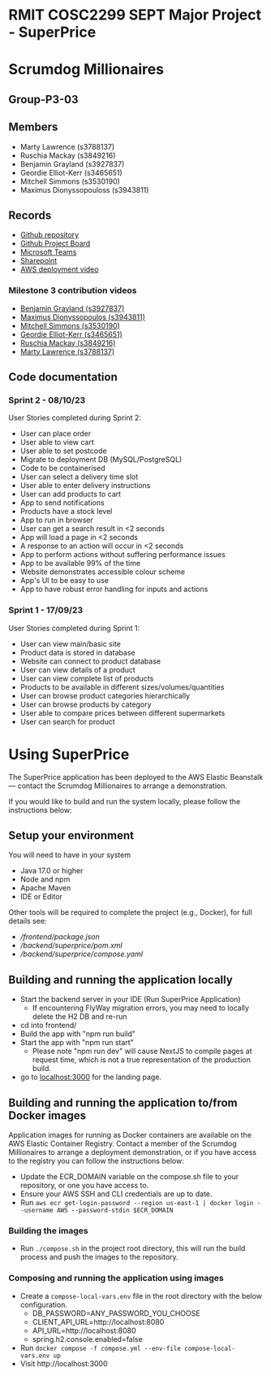 # RMIT COSC2299 SEPT Major Project - SuperPrice

# Scrumdog Millionaires

## Group-P3-03

## Members

-   Marty Lawrence (s3788137)
-   Ruschia Mackay (s3849216)
-   Benjamin Grayland (s3927837)
-   Geordie Elliot-Kerr (s3465651)
-   Mitchell Simmons (s3530190)
-   Maximus Dionyssopouloss (s3943811)

## Records

-   [Github repository](https://github.com/cosc2299-sept-2023/team-project-group-p03-03)
-   [Github Project Board](https://github.com/orgs/cosc2299-sept-2023/projects/141)
-   [Microsoft Teams](https://teams.microsoft.com/l/team/19%3aaszFJ-04LkgJ49sS52bEX8hA2xV7zLYM8M3jiiI0JXE1%40thread.tacv2/conversations?groupId=4183e05b-6197-4736-b72d-8ad1618c20e3&tenantId=d1323671-cdbe-4417-b4d4-bdb24b51316b)
-   [Sharepoint](https://rmiteduau.sharepoint.com/sites/ScrumdogMillionaires)
-   [AWS deployment video](https://rmiteduau-my.sharepoint.com/:v:/g/personal/s3927837_student_rmit_edu_au/EXnsbXfOWz1Grdxj8YHyjHIBPzNpYYBdgYPN7icKHdiuXw?nav=eyJyZWZlcnJhbEluZm8iOnsicmVmZXJyYWxBcHAiOiJTdHJlYW1XZWJBcHAiLCJyZWZlcnJhbFZpZXciOiJTaGFyZURpYWxvZyIsInJlZmVycmFsQXBwUGxhdGZvcm0iOiJXZWIiLCJyZWZlcnJhbE1vZGUiOiJ2aWV3In19&e=nYCqcq)

### Milestone 3 contribution videos

-   [Benjamin Grayland (s3927837)]()
-   [Maximus Dionyssopoulos (s3943811)](https://rmiteduau-my.sharepoint.com/:v:/g/personal/s3943811_student_rmit_edu_au/ESPmg_Uqrj5Hoor-qsEDxw8BfYDeMlhaAEh7odveQoooRQ?nav=eyJyZWZlcnJhbEluZm8iOnsicmVmZXJyYWxBcHAiOiJTdHJlYW1XZWJBcHAiLCJyZWZlcnJhbFZpZXciOiJTaGFyZURpYWxvZyIsInJlZmVycmFsQXBwUGxhdGZvcm0iOiJXZWIiLCJyZWZlcnJhbE1vZGUiOiJ2aWV3In19&e=Mc9O6P)
-   [Mitchell Simmons (s3530190)](https://rmiteduau-my.sharepoint.com/:v:/g/personal/s3530190_student_rmit_edu_au/EZct7XoLE_tPkbx8hCvjI7YBQ6AkWzCQXw-PZnSwm2swOw?nav=eyJyZWZlcnJhbEluZm8iOnsicmVmZXJyYWxBcHAiOiJTdHJlYW1XZWJBcHAiLCJyZWZlcnJhbFZpZXciOiJTaGFyZURpYWxvZyIsInJlZmVycmFsQXBwUGxhdGZvcm0iOiJXZWIiLCJyZWZlcnJhbE1vZGUiOiJ2aWV3In19&e=9iuOzr)
-   [Geordie Elliot-Kerr (s3465651)](https://rmiteduau-my.sharepoint.com/:v:/g/personal/s3465651_student_rmit_edu_au/EZOP5286UQ1Ml5PQrdvAXiYB2-2w7zhbW8O5g9wgAJle1A?e=MNvDIa)
-   [Ruschia Mackay (s3849216)](https://rmiteduau-my.sharepoint.com/personal/s3849216_student_rmit_edu_au/_layouts/15/stream.aspx?id=%2Fpersonal%2Fs3849216%5Fstudent%5Frmit%5Fedu%5Fau%2FDocuments%2FRecordings%2FMeeting%20with%20Ruschia%20MacKay%2D20231008%5F230112%2DMeeting%20Recording%2Emp4&ga=1)
-   [Marty Lawrence (s3788137)](https://rmiteduau-my.sharepoint.com/:v:/r/personal/s3788137_student_rmit_edu_au/Documents/Recording-20231008_233108.webm?csf=1&web=1&e=Y8TwHR&nav=eyJyZWZlcnJhbEluZm8iOnsicmVmZXJyYWxBcHAiOiJTdHJlYW1XZWJBcHAiLCJyZWZlcnJhbFZpZXciOiJTaGFyZURpYWxvZyIsInJlZmVycmFsQXBwUGxhdGZvcm0iOiJXZWIiLCJyZWZlcnJhbE1vZGUiOiJ2aWV3In19)

## Code documentation

### Sprint 2 - 08/10/23

User Stories completed during Sprint 2:

-   User can place order
-   User able to view cart
-   User able to set postcode
-   Migrate to deployment DB (MySQL/PostgreSQL)
-   Code to be containerised
-   User can select a delivery time slot
-   User able to enter delivery instructions
-   User can add products to cart
-   App to send notifications
-   Products have a stock level
-   App to run in browser
-   User can get a search result in <2 seconds
-   App will load a page in <2 seconds
-   A response to an action will occur in <2 seconds
-   App to perform actions without suffering performance issues
-   App to be available 99% of the time
-   Website demonstrates accessible colour scheme
-   App's UI to be easy to use
-   App to have robust error handling for inputs and actions

### Sprint 1 - 17/09/23

User Stories completed during Sprint 1:

-   User can view main/basic site
-   Product data is stored in database
-   Website can connect to product database
-   User can view details of a product
-   User can view complete list of products
-   Products to be available in different sizes/volumes/quantities
-   User can browse product categories hierarchically
-   User can browse products by category
-   User able to compare prices between different supermarkets
-   User can search for product

# Using SuperPrice

The SuperPrice application has been deployed to the AWS Elastic Beanstalk — contact the Scrumdog Millionaires to arrange a demonstration.

If you would like to build and run the system locally, please follow the instructions below:

## Setup your environment

You will need to have in your system

-   Java 17.0 or higher
-   Node and npm
-   Apache Maven
-   IDE or Editor

Other tools will be required to complete the project (e.g., Docker), for full details see:

-   _/frontend/package.json_
-   _/backend/superprice/pom.xml_
-   _/backend/superprice/compose.yaml_

## Building and running the application locally

-   Start the backend server in your IDE (Run SuperPrice Application)
    -   If encountering FlyWay migration errors, you may need to locally delete the H2 DB and re-run
-   cd into frontend/
-   Build the app with "npm run build"
-   Start the app with "npm run start"
    -   Please note "npm run dev" will cause NextJS to compile pages at request time, which is not a true representation of the production build.
-   go to [localhost:3000](localhost:3000) for the landing page.

## Building and running the application to/from Docker images

Application images for running as Docker containers are available on the AWS Elastic Container Registry.
Contact a member of the Scrumdog Millionaires to arrange a deployment demonstration, or if you have access to the registry you can follow the instructions below:

-   Update the ECR_DOMAIN variable on the compose.sh file to your repository, or one you have access to.
-   Ensure your AWS SSH and CLI credentials are up to date.
-   Run `aws ecr get-login-password --region us-east-1 | docker login --username AWS --password-stdin $ECR_DOMAIN`

### Building the images

-   Run `./compose.sh` in the project root directory, this will run the build process and push the images to the repository.

### Composing and running the application using images

-   Create a `compose-local-vars.env` file in the root directory with the below configuration.
    -   DB_PASSWORD=ANY_PASSWORD_YOU_CHOOSE
    -   CLIENT_API_URL=http://localhost:8080
    -   API_URL=http://localhost:8080
    -   spring.h2.console.enabled=false
-   Run `docker compose -f compose.yml --env-file compose-local-vars.env up`
-   Visit http://localhost:3000
